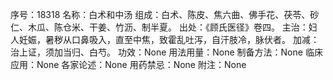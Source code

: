 序号：18318
名称：白术和中汤
组成：白术、陈皮、焦六曲、佛手花、茯苓、砂仁、木瓜、陈仓米、干姜、竹沥、制半夏。
出处：《顾氏医径》卷四。
主治：妇人妊娠，暑秽从口鼻吸入，直至中焦，致霍乱吐泻，自汗肢冷，脉伏者。
加减：治上证，须加当归、白芍。
功效：None
用法用量：None
制备方法：None
临床应用：None
各家论述：None
用药禁忌：None
附注：None
